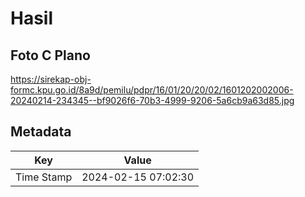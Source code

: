 # Hasil

## Foto C Plano

https://sirekap-obj-formc.kpu.go.id/8a9d/pemilu/pdpr/16/01/20/20/02/1601202002006-20240214-234345--bf9026f6-70b3-4999-9206-5a6cb9a63d85.jpg


## Metadata

| Key        | Value               |
| ---------- | ------------------- |
| Time Stamp | 2024-02-15 07:02:30 |



